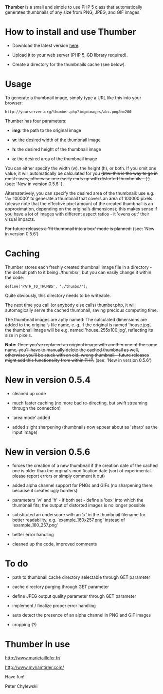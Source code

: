 **Thumber** is a small and simple to use PHP 5 class that automatically generates thumbnails of any size from PNG, JPEG, and GIF images.


# How to install and use Thumber #

- Download the latest version [here](http://code.google.com/p/phpthumbmaker/downloads/list).

- Upload it to your web server (PHP 5, GD library required).

- Create a directory for the thumbnails cache (see below).

# Usage #

To generate a thumbnail image, simply type a URL like this into your browser:

`http://yourserver.org/thumber.php?img=images/abc.png&h=200`

Thumber has four parameters:

- **img**: the path to the original image

- **w**: the desired width of the thumbnail image

- **h**: the desired height of the thumbnail image

- **a**: the desired area of the thumbnail image

You can either specify the width (w), the height (h), or both. If you omit one value, it will automatically be calculated for you ~~(btw: this is the way to go in most cases, otherwise one easily ends up with distorted thumbnails :-(  )~~ (see: 'New in version 0.5.6' ).

Alternatetively, you can specify the desired area of the thumbnail: use e.g. 'a= 100000' to generate a thumbnail that covers an area of 100000 pixels (please note that the effective pixel amount of the created thumbnail is an approximation, depending on the original’s dimensions); this makes sense if you have a lot of images with different aspect ratios - it 'evens out' their visual impacts.

~~For future releases a 'fit thumbnail into a box' mode is planned.~~ (see: 'New in version 0.5.6')

# Caching #

Thumber stores each freshly created thumbnail image file in a directory - the default path to it being ./thumbs/', but you can easily change it within the code:

`define('PATH_TO_THUMBS', './thumbs/');`

Quite obviously, this directory needs to be writeable.

The next time you call (or anybody else calls) thumber.php, it will automagically serve the cached thumbnail, saving precious computing time.

The thumbnail images are aptly named: The calculated dimensions are added to the original’s file name, e. g. if the original is named 'house.jpg', the thumbnail image will be e.g. named 'house\_255x100.jpg', reflecting its size in pixels.

**Note:** ~~Once you've replaced an original image with another one of the same name, you'll have to manually delete the cached thumbnail as well, otherwise you'll be stuck with an old, wrong thumbnail - future releases might add this functionality from within PHP.~~  (see: 'New in version 0.5.6')

# New in version 0.5.4 #

- cleaned up code

- much faster caching (no more bad re-directing, but swift streaming through the connection)

- 'area mode' added

- added slight sharpening (thumbnails now appear about as 'sharp' as the input image)

# New in version 0.5.6 #

- forces the creation of a new thumbnail if the creation date of the cached one is older than the orginal’s modification date (sort of experimental - please report errors or simply comment it out)

- added alpha channel support for PNGs and GIFs (no sharpening there because it creates ugly borders)

- parameters 'w' and 'h' - if both set - define a 'box' into which the thumbnail fits; the output of distorted images is no longer possible

- substituted an underscore with an 'x' in the thumbnail filename for better readability, e.g. 'example\_160x257.png' instead of 'example\_160\_257.png'

- better error handling

- cleaned up the code, improved comments

# To do #

- path to thumbnail cache directory selectable through  GET parameter

- cache directory purging through GET parameter

- define JPEG output quality parameter through GET parameter

- implement / finalize proper error handling

- auto detect the presence of an alpha channel in PNG and GIF images

- cropping (?)

# Thumber in use #

http://www.marietaillefer.fr/

http://www.myriamtirler.com/


Have fun!

Peter Chylewski